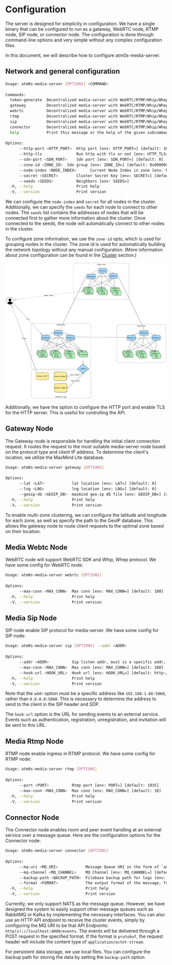 # Configuration

The server is designed for simplicity in configuration. We have a single binary that can be configured to run as a gateway, WebRTC node, RTMP node, SIP node, or connector node. The configuration is done through command-line options and very simple without any complex configuration files.

In this document, we will describe how to configure atm0s-media-server.

## Network and general configuration

```bash
Usage: atm0s-media-server [OPTIONS] <COMMAND>

Commands:
  token-generate  Decentralized media-server with WebRTC/RTMP/Whip/Whep support
  gateway         Decentralized media-server with WebRTC/RTMP/Whip/Whep support
  webrtc          Decentralized media-server with WebRTC/RTMP/Whip/Whep support
  rtmp            Decentralized media-server with WebRTC/RTMP/Whip/Whep support
  sip             Decentralized media-server with WebRTC/RTMP/Whip/Whep support
  connector       Decentralized media-server with WebRTC/RTMP/Whip/Whep support
  help            Print this message or the help of the given subcommand(s)

Options:
      --http-port <HTTP_PORT>  Http port [env: HTTP_PORT=] [default: 3000]
      --http-tls               Run http with tls or not [env: HTTP_TLS=]
      --sdn-port <SDN_PORT>    Sdn port [env: SDN_PORT=] [default: 0]
      --zone-id <ZONE_ID>  Sdn group [env: ZONE_ID=] [default: 0x000000]
      --node-index <NODE_INDEX>      Current Node Index in zone [env: NODE_INDEX=] [default: 1]
      --secret <SECRET>        Cluster Secret Key [env: SECRET=] [default: insecure]
      --seeds <SEEDS>          Neighbors [env: SEEDS=]
  -h, --help                   Print help
  -V, --version                Print version
```

We can configure the `node-index` and `secret` for all nodes in the cluster. Additionally, we can specify the `seeds` for each node to connect to other nodes. The `seeds` list contains the addresses of nodes that will be connected first to gather more information about the cluster. Once connected to the seeds, the node will automatically connect to other nodes in the cluster.

To configure zone information, we use the `zone-id` opts, which is used for grouping nodes in the cluster. The zone id is used for automatically building the network topology without any manual configuration. (More information about zone configuration can be found in the [Cluster](./features/cluster.md) section.)

![Multi zones](../imgs/multi-zones.excalidraw.png)

Additionally, we have the option to configure the HTTP port and enable TLS for the HTTP server. This is useful for controlling the API.

## Gateway Node

The Gateway node is responsible for handling the initial client connection request. It routes the request to the most suitable media-server node based on the protocol type and client IP address. To determine the client's location, we utilize the MaxMind Lite database.

```bash
Usage: atm0s-media-server gateway [OPTIONS]

Options:
      --lat <LAT>            lat location [env: LAT=] [default: 0]
      --lng <LNG>            lng location [env: LNG=] [default: 0]
      --geoip-db <GEOIP_DB>  maxmind geo-ip db file [env: GEOIP_DB=] [default: ./maxminddb-data/GeoLite2-City.mmdb]
  -h, --help                 Print help
  -V, --version              Print version
```

To enable multi-zone clustering, we can configure the latitude and longitude for each zone, as well as specify the path to the GeoIP database. This allows the gateway node to route client requests to the optimal zone based on their location.

## Media Webtc Node

WebRTC node will support WebRTC SDK and Whip, Whep protocol. We have some config for WebRTC node:

```bash
Usage: atm0s-media-server webrtc [OPTIONS]

Options:
      --max-conn <MAX_CONN>  Max conn [env: MAX_CONN=] [default: 100]
  -h, --help                 Print help
  -V, --version              Print version
```

## Media Sip Node

SIP node enable SIP protocol for media-server. We have some config for SIP node:

```bash
Usage: atm0s-media-server sip [OPTIONS] --addr <ADDR>

Options:
      --addr <ADDR>          Sip listen addr, must is a specific addr, not 0.0.0.0 [env: ADDR=]
      --max-conn <MAX_CONN>  Max conn [env: MAX_CONN=] [default: 100]
      --hook-url <HOOK_URL>  Hook url [env: HOOK_URL=] [default: http://localhost:3000/hooks]
  -h, --help                 Print help
  -V, --version              Print version
```

Note that the `addr` option must be a specific address like `192.168.1.66:5060`, rather than `0.0.0.0:5060`. This is necessary to determine the address to send to the client in the SIP header and SDP.

The `hook-url` option is the URL for sending events to an external service. Events such as authentication, registration, unregistration, and invitation will be sent to this URL.

## Media Rtmp Node

RTMP node enable ingress in RTMP protocol. We have some config for RTMP node:

```bash
Usage: atm0s-media-server rtmp [OPTIONS]

Options:
      --port <PORT>          Rtmp port [env: PORT=] [default: 1935]
      --max-conn <MAX_CONN>  Max conn [env: MAX_CONN=] [default: 10]
  -h, --help                 Print help
  -V, --version              Print version
```

## Connector Node

The Connector node enables room and peer event handling at an external service over a message queue. Here are the configuration options for the Connector node:

```bash
Usage: atm0s-media-server connector [OPTIONS]

Options:
      --mq-uri <MQ_URI>            Message Queue URI in the form of `amqp://user:pass@host:port/vhost` [env: MQ_URI=] [default: nats://localhost:4222]
      --mq-channel <MQ_CHANNEL>    MQ Channel [env: MQ_CHANNEL=] [default: atm0s/event_log]
      --backup-path <BACKUP_PATH>  Filebase backup path for logs [env: BACKUP_PATH=] [default: .atm0s/data/connector-queue]
      --format <FORMAT>            The output format of the message, for now it can either be `protobuf` or `json` [env: FORMAT=] [default: protobuf]
  -h, --help                       Print help
  -V, --version                    Print version
```

Currently, we only support NATS as the message queue. However, we have designed the system to easily support other message queues such as RabbitMQ or Kafka by implementing the necessary interfaces.
You can also use an HTTP API endpoint to receive the cluster events, simply by configuring the MQ URI to be that API Endpoints: `http(s)://localhost:4000/events`. The events will be delivered through a POST request in the specified format. If the format is `protobuf`, the request header will include the content type of `application/octet-stream`.

For persistent data storage, we use local files. You can configure the backup path for storing the data by setting the `backup-path` option.
